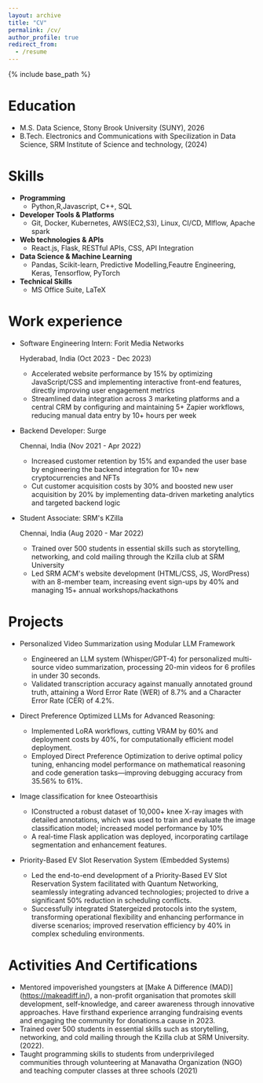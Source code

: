 ```yaml
---
layout: archive
title: "CV"
permalink: /cv/
author_profile: true
redirect_from:
  - /resume
---
```


{% include base_path %}

Education
======
* M.S. Data Science, Stony Brook University (SUNY), 2026
* B.Tech. Electronics and Communications with Specilization in Data Science, SRM Institute of Science and technology, (2024)

Skills
======
* **Programming**
  * Python,R,Javascript, C++, SQL
* **Developer Tools & Platforms**
  * Git, Docker, Kubernetes, AWS(EC2,S3), Linux, CI/CD, Mlflow, Apache spark 
* **Web technologies & APIs**
  *  React.js, Flask, RESTful APIs, CSS, API Integration
* **Data Science & Machine Learning**
  * Pandas, Scikit-learn, Predictive Modelling,Feautre Engineering, Keras, Tensorflow, PyTorch
* **Technical Skills**
  * MS Office Suite, LaTeX 

Work experience
======
* Software Engineering Intern: Forit Media Networks

  Hyderabad, India  (Oct 2023 - Dec 2023)

  *  Accelerated website performance by 15% by optimizing JavaScript/CSS and
  implementing interactive front-end features, directly improving user engagement metrics
  *  Streamlined data integration across 3 marketing platforms and a central CRM by
  configuring and maintaining 5+ Zapier workflows, reducing manual data entry by 10+ hours per week

* Backend Developer: Surge

  Chennai, India  (Nov 2021 - Apr 2022)
  
  * Increased customer retention by 15% and expanded the user base by
  engineering the backend integration for 10+ new cryptocurrencies and NFTs	
  *  Cut customer acquisition costs by 30% and boosted new user acquisition by
  20% by implementing data-driven marketing analytics and targeted backend logic

* Student Associate: SRM's KZilla
  
  Chennai, India (Aug 2020 - Mar 2022)
  
  * Trained over 500 students in essential skills such as storytelling, networking, and cold mailing through
  the Kzilla club at SRM University 
  * Led SRM ACM's website development (HTML/CSS, JS, WordPress) with an 8-member team, increasing
  event sign-ups by 40% and managing 15+ annual workshops/hackathons 
  

Projects
========
* Personalized Video Summarization using Modular LLM Framework
	
  * Engineered an LLM system (Whisper/GPT-4) for personalized multi-source video summarization, processing
  20-min videos for 6 profiles in under 30 seconds.
  * Validated transcription accuracy against manually annotated ground truth, attaining a Word Error Rate (WER) of
  8.7% and a Character Error Rate (CER) of 4.2%.
	
* Direct Preference Optimized LLMs for Advanced Reasoning:

  * Implemented LoRA workflows, cutting VRAM by 60% and deployment costs by 40%, for computationally efficient
  model deployment.
  * Employed Direct Preference Optimization to derive optimal policy tuning, enhancing model performance on
  mathematical reasoning and code generation tasks—improving debugging accuracy from 35.56% to 61%.

* Image classification for knee Osteoarthisis

  * IConstructed a robust dataset of 10,000+ knee X-ray images with detailed annotations, which was used to train and
  evaluate the image classification model; increased model performance by 10%
  * A real-time Flask application was deployed, incorporating cartilage segmentation and enhancement features.

* Priority-Based EV Slot Reservation System (Embedded Systems) 

  * Led the end-to-end development of a Priority-Based EV Slot Reservation System facilitated with Quantum Networking, seamlessly integrating advanced technologies; projected to drive a significant 50% reduction in scheduling conflicts.
  * Successfully integrated Statergeized protocols into the system, transforming operational flexibility and enhancing performance in diverse scenarios; improved reservation efficiency by 40% in complex scheduling environments.
  
Activities And Certifications
======
  *  Mentored impoverished youngsters at [Make A Difference (MAD)] (https://makeadiff.in/), a non-profit organisation that promotes skill development, self-knowledge,   and  career awareness through innovative approaches. Have firsthand experience arranging fundraising events and engaging the community for donations.a cause in 2023.
  * Trained over 500 students in essential skills such as storytelling, networking, and cold mailing through the Kzilla club at SRM University. (2022).
  * Taught programming skills to students from underprivileged communities through volunteering at  Manavatha Organization (NGO) and teaching computer classes at three schools (2021)
